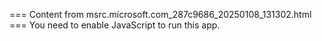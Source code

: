 === Content from msrc.microsoft.com_287c9686_20250108_131302.html ===
You need to enable JavaScript to run this app.
